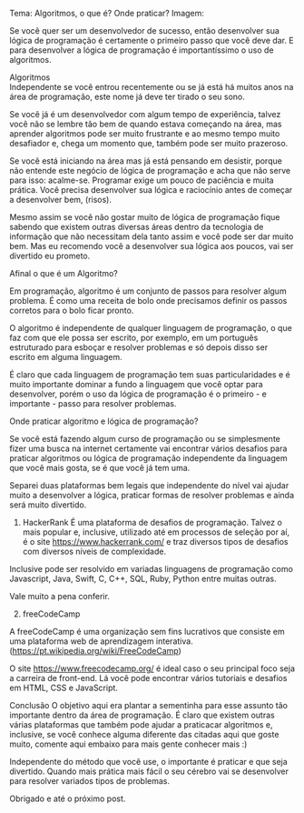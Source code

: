 Tema: Algoritmos, o que é? Onde praticar? 
Imagem:  

Se você quer ser um desenvolvedor de sucesso, então desenvolver sua lógica de programação é certamente o primeiro passo que você deve dar. E para desenvolver a lógica de programação é importantíssimo o uso de algoritmos. 

Algoritmos   
Independente se você entrou recentemente ou se já está há muitos anos na área de programação, este nome já deve ter tirado o seu sono.

Se você já é um desenvolvedor com algum tempo de experiência, talvez você não se lembre tão bem de quando estava começando na área, mas aprender algoritmos pode ser muito frustrante e ao mesmo tempo muito desafiador e, chega um momento que, também pode ser muito prazeroso. 

Se você está iniciando na área mas já está pensando em desistir, porque não entende este negócio de lógica de programação e acha que não serve para isso: acalme-se. Programar exige um pouco de paciência e muita prática. Você precisa desenvolver sua lógica e raciocínio antes de começar a desenvolver bem, (risos).
 
Mesmo assim se você não gostar muito de lógica de programação fique sabendo que existem outras diversas áreas dentro da tecnologia de informação que não necessitam dela tanto assim e você pode ser dar muito bem. Mas eu recomendo você a desenvolver sua lógica aos poucos, vai ser divertido eu prometo.

Afinal o que é um Algoritmo?

Em programação, algoritmo é um conjunto de passos para resolver algum problema. É como uma receita de bolo onde precisamos definir os passos corretos para o bolo ficar pronto.

O algoritmo é independente de qualquer linguagem de programação, o que faz com que ele possa ser escrito, por exemplo, em um português estruturado para esboçar e resolver problemas e só depois disso ser escrito em alguma linguagem.

É claro que cada linguagem de programação tem suas particularidades e é muito importante dominar a fundo a linguagem que você optar para desenvolver, porém o uso da lógica de programação é o primeiro - e importante - passo para resolver problemas.

Onde praticar algoritmo e lógica de programação?

Se você está fazendo algum curso de programação ou se simplesmente fizer uma busca na internet certamente vai encontrar vários desafios para praticar algoritmos ou lógica de programação independente da linguagem que você mais gosta, se é que você já tem uma. 

Separei duas plataformas bem legais que independente do nível vai ajudar muito a desenvolver a lógica, praticar formas de resolver problemas e ainda será muito divertido. 
 
1. HackerRank 
É uma plataforma de desafios de programação. Talvez o mais popular e, inclusive, utilizado até em processos de seleção por aí, é o site https://www.hackerrank.com/ e traz diversos tipos de desafios com diversos níveis de complexidade.


Inclusive pode ser resolvido em variadas linguagens de programação como Javascript, Java, Swift, C, C++, SQL, Ruby, Python entre muitas outras.  


Vale muito a pena conferir.

2. freeCodeCamp

A freeCodeCamp é uma organização sem fins lucrativos que consiste em uma plataforma web de aprendizagem interativa. (https://pt.wikipedia.org/wiki/FreeCodeCamp) 

O site https://www.freecodecamp.org/ é ideal caso o seu principal foco seja a carreira de front-end. Lá você pode encontrar vários tutoriais e desafios em HTML, CSS e JavaScript.



Conclusão
O objetivo aqui era plantar a sementinha para esse assunto tão importante dentro da área de programação. É claro que existem outras várias plataformas que também pode ajudar a praticacar algoritmos e, inclusive, se você conhece alguma diferente das citadas aqui que goste muito, comente aqui embaixo para mais gente conhecer mais :)
 
Independente do método que você use, o importante é praticar e que seja divertido. Quando mais prática mais fácil o seu cérebro vai se desenvolver para resolver variados tipos de problemas. 

Obrigado e até o próximo post.
